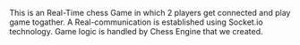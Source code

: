 This is an Real-Time chess Game in which 2 players get connected and play game togather.
A Real-communication is established using Socket.io technology.
Game logic is handled by Chess Engine that we created.
